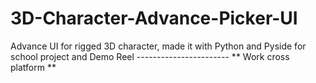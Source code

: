 # 3D-Character-Advance-Picker-UI

Advance UI for rigged 3D character, made it with Python and Pyside for school project and Demo Reel -----------------------
** Work cross platform **
